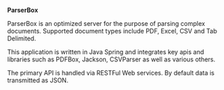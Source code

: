 **ParserBox**

ParserBox is an optimized server for the purpose of parsing complex documents. 
Supported document types include PDF, Excel, CSV and Tab Delimited.

This application is written in Java Spring and integrates key apis and libraries 
such as PDFBox, Jackson, CSVParser as well as various others.

The primary API is handled via RESTFul Web services.  By default data is
transmitted as JSON.
